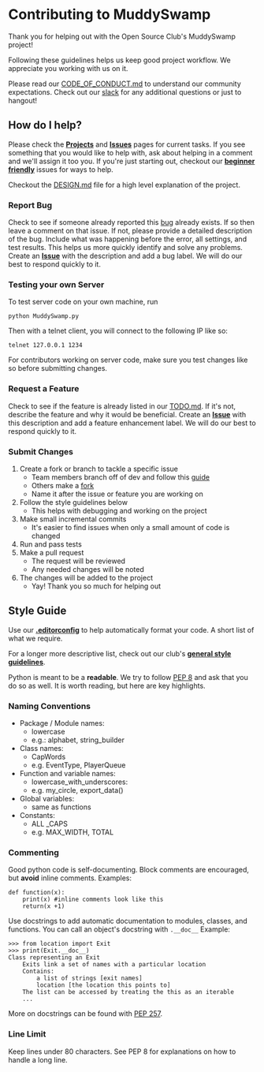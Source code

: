 # Contributing to MuddySwamp

Thank you for helping out with the Open Source Club's MuddySwamp project!

Following these guidelines helps us keep good project workflow. We appreciate you working with us on it.

Please read our [CODE_OF_CONDUCT.md](./CODE_OF_CONDUCT.md) to understand our community expectations. Check out our [slack](https://ufosc.slack.com) for any additional questions or just to hangout!

## How do I help?

Please check the **[Projects]()** and **[Issues]()** pages for current tasks. If you see something that you would like to help with, ask about helping in a comment and we'll assign it too you. If you're just starting out, checkout our **[beginner friendly]()** issues for ways to help. 

Checkout the [DESIGN.md](docs/DESIGN.md) file for a high level explanation of the project.

### Report Bug 

Check to see if someone already reported this [bug]() already exists. If so then leave a comment on that issue. If not, please provide a detailed description of the bug. Include what was happening before the error, all settings, and test results. This helps us more quickly identify and solve any problems. Create an **[Issue]()** with the description and add a bug label. We will do our best to respond quickly to it. 

### Testing your own Server

To test server code on your own machine, run

	python MuddySwamp.py

Then with a telnet client, you will connect to the following IP like so:

	telnet 127.0.0.1 1234

For contributors working on server code, make sure you test changes like so before submitting changes.
### Request a Feature

Check to see if the feature is already listed in our [TODO.md](docs/TODO.md). If it's not, describe the feature and why it would be beneficial. Create an **[Issue]()** with this description and add a feature enhancement label. We will do our best to respond quickly to it. 


### Submit Changes 

1. Create a fork or branch to tackle a specific issue 
	- Team members branch off of dev and follow this [guide](https://guides.github.com/introduction/flow/) 
	- Others make a [fork](https://guides.github.com/activities/forking/)
  	- Name it after the issue or feature you are working on
2. Follow the style guidelines below 
	- This helps with debugging and working on the project
3. Make small incremental commits
	- It's easier to find issues when only a small amount of code is changed
4. Run and pass tests
5. Make a pull request 
	- The request will be reviewed
	- Any needed changes will be noted 
6. The changes will be added to the project 
	- Yay! Thank you so much for helping out

## Style Guide 

Use our **[.editorconfig]()** to help automatically format your code. A short list of what we require.

For a longer more descriptive list, check out our club's **[general style guidelines](https://github.com/ufosc/resources/blob/master/coding-guidelines/general-style.md)**.


Python is meant to be a **readable**. We try to follow [PEP 8](https://www.python.org/dev/peps/pep-0008/) and ask that you do so as well. It is worth reading, but here are key highlights.

### Naming Conventions
- Package / Module names:
    - lowercase
    - e.g.: alphabet, string_builder
- Class names:
    - CapWords
    - e.g. EventType, PlayerQueue
- Function and variable names:
    - lowercase_with_underscores:
    - e.g. my_circle, export_data()
- Global variables:
    - same as functions
- Constants:
    - ALL _CAPS
    - e.g. MAX_WIDTH, TOTAL

### Commenting
Good python code is self-documenting. Block comments are encouraged, but **avoid** inline comments. Examples:
```
def function(x):
    print(x) #inline comments look like this
    return(x +1)    
```
Use docstrings to add automatic documentation to modules, classes, and functions. You can call an object's docstring with `.__doc__` Example:
```
>>> from location import Exit
>>> print(Exit.__doc__)
Class representing an Exit
    Exits link a set of names with a particular location
    Contains:
        a list of strings [exit names]
        location [the location this points to]
    The list can be accessed by treating the this as an iterable
	...
```
More on docstrings can be found with [PEP 257](https://www.python.org/dev/peps/pep-0257/).

### Line Limit
Keep lines under 80 characters. See PEP 8 for explanations on how to handle a long line. 